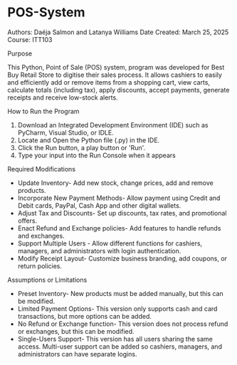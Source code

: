 # POS-System

Authors: Daéja Salmon and Latanya Williams
Date Created: March 25, 2025
Course: ITT103 

Purpose
 
This Python, Point of Sale (POS) system, program was developed for Best Buy Retail Store to digitise their sales process. It allows cashiers to easily and efficiently add or remove items from a shopping cart, view carts, calculate totals (including tax), apply discounts, accept payments, generate receipts and receive low-stock alerts. 

How to Run the Program
1. Download an Integrated Development Environment (IDE) such as PyCharm, Visual Studio, or IDLE.
2. Locate and Open the Python file (.py) in the IDE.
3. Click the Run button, a play button or 'Run'.
4. Type your input into the Run Console when it appears

Required Modifications
* Update Inventory- Add new stock, change prices, add and remove products.
* Incorporate New Payment Methods- Allow payment using Credit and Debit cards, PayPal, Cash App and other digital wallets. 
* Adjust Tax and Discounts- Set up discounts, tax rates, and promotional offers.
* Enact Refund and Exchange policies- Add features to handle refunds and exchanges.
* Support Multiple Users - Allow different functions for cashiers, managers, and administrators with login authentication. 
* Modify Receipt Layout- Customize business branding, add coupons, or return policies.

Assumptions or Limitations
* Preset Inventory- New products must be added manually, but this can be modified.
* Limited Payment Options- This version only supports cash and card transactions, but more options can be added. 
* No Refund or Exchange function- This version does not process refund or exchanges, but this can be modified.
* Single-Users Support- This version has all users sharing the same access. Multi-user support can be added so cashiers, managers, and administrators can have separate logins. 

